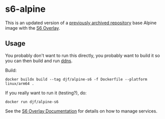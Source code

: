# s6-alpine

This is an updated version of a [previously archived repository](https://github.com/oznu/docker-s6-alpine) base Alpine image with the [S6 Overlay](https://github.com/just-containers/s6-overlay).

## Usage

You probably don't want to run this directly, you probably want to build it so you can then build and run [ddns](https://github.com/derekfrye/docker-cloudflare-ddns).

Build:

```shell
docker buildx build --tag djf/alpine-s6 -f Dockerfile --platform linux/arm64 .
```

If you really want to run it (testing?), do:
```shell
docker run djf/alpine-s6
```
See the [S6 Overlay Documentation](https://github.com/just-containers/s6-overlay) for details on how to manage services.
